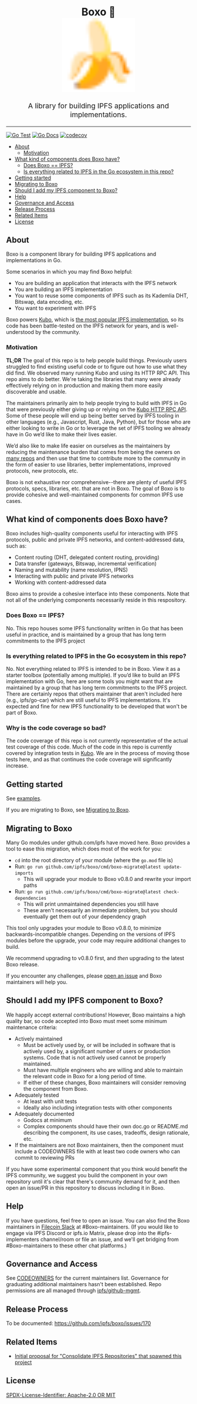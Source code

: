 <h1 align="center">
Boxo 🍌
<br>
<img src="https://raw.githubusercontent.com/ipfs/boxo/main/logo.svg" alt="Boxo logo" title="Boxo logo" width="200">
<br>
</h1>
<p align="center" style="font-size: 1.2rem;">A library for building IPFS applications and implementations.</p>

<hr />

[![Go Test](https://github.com/ipfs/boxo/actions/workflows/go-test.yml/badge.svg)](https://github.com/ipfs/boxo/actions/workflows/go-test.yml)
[![Go Docs](https://img.shields.io/badge/godoc-reference-blue.svg)](https://pkg.go.dev/github.com/ipfs/boxo)
[![codecov](https://codecov.io/gh/ipfs/boxo/branch/main/graph/badge.svg?token=9eG7d8fbCB)](https://codecov.io/gh/ipfs/boxo)

<!-- TOC -->

- [About](#about)
    - [Motivation](#motivation)
- [What kind of components does Boxo have?](#what-kind-of-components-does-boxo-have)
    - [Does Boxo == IPFS?](#does-boxo--ipfs)
    - [Is everything related to IPFS in the Go ecosystem in this repo?](#is-everything-related-to-ipfs-in-the-go-ecosystem-in-this-repo)
- [Getting started](#getting-started)
- [Migrating to Boxo](#migrating-to-boxo)
- [Should I add my IPFS component to Boxo?](#should-i-add-my-ipfs-component-to-boxo)
- [Help](#help)
- [Governance and Access](#governance-and-access)
- [Release Process](#release-process)
- [Related Items](#related-items)
- [License](#license)

<!-- /TOC -->

## About

Boxo is a component library for building IPFS applications and implementations in Go.

Some scenarios in which you may find Boxo helpful:

* You are building an application that interacts with the IPFS network
* You are building an IPFS implementation
* You want to reuse some components of IPFS such as its Kademlia DHT, Bitswap, data encoding, etc.
* You want to experiment with IPFS

Boxo powers [Kubo](https://github.com/ipfs/kubo), which is [the most popular IPFS implementation](https://github.com/protocol/network-measurements/tree/master/reports),
so its code has been battle-tested on the IPFS network for years, and is well-understood by the community.

### Motivation
**TL;DR** The goal of this repo is to help people build things.  Previously users struggled to find existing useful code or to figure out how to use what they did find.  We observed many running Kubo and using its HTTP RPC API.  This repo aims to do better.  We're taking the libraries that many were already effectively relying on in production and making them more easily discoverable and usable.

The maintainers primarily aim to help people trying to build with IPFS in Go that were previously either giving up or relying on the [Kubo HTTP RPC API](https://docs.ipfs.tech/reference/kubo/rpc/). Some of these people will end up being better served by IPFS tooling in other languages (e.g., Javascript, Rust, Java, Python), but for those who are either looking to write in Go or to leverage the set of IPFS tooling we already have in Go we’d like to make their lives easier.

We’d also like to make life easier on ourselves as the maintainers by reducing the maintenance burden that comes from being the owners on [many repos](https://github.com/ipfs/kubo/issues/8543) and then use that time to contribute more to the community in the form of easier to use libraries, better implementations, improved protocols, new protocols, etc.

Boxo is not exhaustive nor comprehensive--there are plenty of useful IPFS protocols, specs, libraries, etc. that are not in Boxo. The goal of Boxo is to provide cohesive and well-maintained components for common IPFS use cases.

## What kind of components does Boxo have?

Boxo includes high-quality components useful for interacting with IPFS protocols, public and private IPFS networks, and content-addressed data, such as:

- Content routing (DHT, delegated content routing, providing)
- Data transfer (gateways, Bitswap, incremental verification)
- Naming and mutability (name resolution, IPNS)
- Interacting with public and private IPFS networks
- Working with content-addressed data

Boxo aims to provide a cohesive interface into these components. Note that not all of the underlying components necessarily reside in this respository.

### Does Boxo == IPFS?
No.  This repo houses some IPFS functionality written in Go that has been useful in practice, and is maintained by a group that has long term commitments to the IPFS project

### Is everything related to IPFS in the Go ecosystem in this repo?

No.  Not everything related to IPFS is intended to be in Boxo. View it as a starter toolbox (potentially among multiple).  If you’d like to build an IPFS implementation with Go, here are some tools you might want that are maintained by a group that has long term commitments to the IPFS project.  There are certainly repos that others maintainer that aren't included here (e.g., ipfs/go-car) which are still useful to IPFS implementations. It's expected and fine for new IPFS functionality to be developed that won't be part of Boxo.

### Why is the code coverage so bad?

The code coverage of this repo is not currently representative of the actual test coverage of this code. Much of the code in this repo is currently covered by integration tests in [Kubo](https://github.com/ipfs/kubo). We are in the process of moving those tests here, and as that continues the code coverage will significantly increase.

## Getting started
See [examples](./examples/README.md).

If you are migrating to Boxo, see [Migrating to Boxo](#migrating-to-boxo).

## Migrating to Boxo
Many Go modules under github.com/ipfs have moved here. Boxo provides a tool to ease this migration, which does most of the work for you:

* `cd` into the root directory of your module (where the `go.mod` file is)
* Run: `go run github.com/ipfs/boxo/cmd/boxo-migrate@latest update-imports`
  * This will upgrade your module to Boxo v0.8.0 and rewrite your import paths
* Run: `go run github.com/ipfs/boxo/cmd/boxo-migrate@latest check-dependencies`
  * This will print unmaintained dependencies you still have
  * These aren't necessarily an immediate problem, but you should eventually get them out of your dependency graph
  
This tool only upgrades your module to Boxo v0.8.0, to minimize backwards-incompatible changes. Depending on the versions of IPFS modules before the upgrade, your code may require additional changes to build.

We recommend upgrading to v0.8.0 first, and _then_ upgrading to the latest Boxo release.

If you encounter any challenges, please [open an issue](https://github.com/ipfs/boxo/issues/new/choose) and Boxo maintainers will help you.

## Should I add my IPFS component to Boxo?
We happily accept external contributions! However, Boxo maintains a high quality bar, so code accepted into Boxo must meet some minimum maintenance criteria:

* Actively maintained
  * Must be actively used by, or will be included in software that is actively used by, a significant number of users or production systems. Code that is not actively used cannot be properly maintained.
  * Must have multiple engineers who are willing and able to maintain the relevant code in Boxo for a long period of time.
  * If either of these changes, Boxo maintainers will consider removing the component from Boxo.
* Adequately tested
  * At least with unit tests
  * Ideally also including integration tests with other components
* Adequately documented
  * Godocs at minimum
  * Complex components should have their own doc.go or README.md describing the component, its use cases, tradeoffs, design rationale, etc.
* If the maintainers are not Boxo maintainers, then the component must include a CODEOWNERS file with at least two code owners who can commit to reviewing PRs

If you have some experimental component that you think would benefit the IPFS community, we suggest you build the component in your own repository until it's clear that there's community demand for it, and then open an issue/PR in this repository to discuss including it in Boxo.

## Help

If you have questions, feel free to open an issue. You can also find the Boxo maintainers in [Filecoin Slack](https://filecoin.io/slack/) at #Boxo-maintainers.  (If you would like to engage via IPFS Discord or ipfs.io Matrix, please drop into the #ipfs-implementers channel/room or file an issue, and we'll get bridging from #Boxo-maintainers to these other chat platforms.)

## Governance and Access
See [CODEOWNERS](./docs/CODEOWNERS) for the current maintainers list.  Governance for graduating additional maintainers hasn't been established.  Repo permissions are all managed through [ipfs/github-mgmt](https://github.com/ipfs/github-mgmt).

## Release Process
To be documented: https://github.com/ipfs/boxo/issues/170

## Related Items
* [Initial proposal for "Consolidate IPFS Repositories" that spawned this project](https://github.com/ipfs/kubo/issues/8543)

## License

[SPDX-License-Identifier: Apache-2.0 OR MIT](LICENSE.md)
